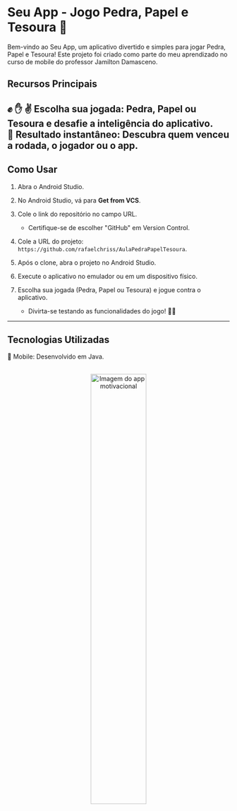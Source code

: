 # Seu App - Jogo Pedra, Papel e Tesoura 🚀

Bem-vindo ao Seu App, um aplicativo divertido e simples para jogar Pedra, Papel e Tesoura! Este projeto foi criado como parte do meu aprendizado no curso de mobile do professor Jamilton Damasceno.

## Recursos Principais

✊ ✋ ✌️ Escolha sua jogada: Pedra, Papel ou Tesoura e desafie a inteligência do aplicativo. <br>
🧠 Resultado instantâneo: Descubra quem venceu a rodada, o jogador ou o app. <br>
---

## Como Usar

1. Abra o Android Studio.

2. No Android Studio, vá para **Get from VCS**.

3. Cole o link do repositório no campo URL.

   - Certifique-se de escolher "GitHub" em Version Control.

4. Cole a URL do projeto: `https://github.com/rafaelchriss/AulaPedraPapelTesoura`.

5. Após o clone, abra o projeto no Android Studio.

6. Execute o aplicativo no emulador ou em um dispositivo físico.

7. Escolha sua jogada (Pedra, Papel ou Tesoura) e jogue contra o aplicativo.

   - Divirta-se testando as funcionalidades do jogo! 🚀✨

---

## Tecnologias Utilizadas

📱 Mobile: Desenvolvido em Java. <br>
<br>
<div align="center">
    <img src="https://github.com/user-attachments/assets/7b97fde9-975a-4370-849b-93cad6aeaf62" alt="Imagem do app motivacional" style="width:50%;">
</div>







